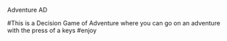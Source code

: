 Adventure AD

#This is a Decision Game of Adventure where you can go on an adventure with the press of a keys
#enjoy
